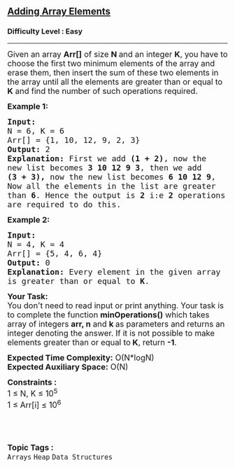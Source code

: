<h2><a href="https://practice.geeksforgeeks.org/problems/adding-array-element4756/1?page=1&category[]=Heap&sortBy=submissions">Adding Array Elements</a></h2><h3>Difficulty Level : Easy</h3><hr><div class="problems_problem_content__Xm_eO"><p><span style="font-size:18px">Given an array&nbsp;<strong>Arr[]</strong>&nbsp;of size <strong>N&nbsp;</strong>and an integer&nbsp;<strong>K</strong>, you have to choose the first two minimum elements of the array and erase them, then insert the sum of these two elements in the array&nbsp;until all the elements are greater than or equal to <strong>K</strong> and find the number of such&nbsp;operations&nbsp;required.</span></p>

<p><span style="font-size:18px"><strong>Example 1:</strong></span></p>

<pre><span style="font-size:18px"><strong>Input:
</strong>N = 6, K = 6 
Arr[] = {1, 10, 12, 9, 2, 3}
<strong>Output:</strong> 2
<strong>Explanation:</strong> First we add <strong>(1 + 2)</strong>, now the
new list becomes <strong>3 10 12 9 3</strong>, then we add
<strong>(3 + 3), </strong>now the new list becomes <strong>6 10 12 9</strong>,
Now all the elements in the list are greater
than <strong>6</strong>. Hence the output is <strong>2</strong> i:e <strong>2</strong> operations
are required to do this. 
</span></pre>

<p><span style="font-size:18px"><strong>Example 2:</strong></span></p>

<pre><span style="font-size:18px"><strong>Input:
</strong>N = 4, K = 4
Arr[] = {5, 4, 6, 4}
<strong>Output:</strong> 0
<strong>Explanation:</strong>&nbsp;Every element in the given array 
is greater than or equal to <strong>K</strong>.
</span></pre>

<p><span style="font-size:18px"><strong>Your Task:</strong><br>
You don't need to read input or print anything. Your task is to complete the function&nbsp;<strong>minOperations()</strong>&nbsp;which takes array of&nbsp;integers <strong>arr, n</strong>&nbsp;and&nbsp;<strong>k&nbsp;</strong>as parameters and returns an integer&nbsp;denoting the answer.&nbsp;If it is not possible to make elements greater than or equal to<strong> K</strong>, return&nbsp;<strong>-1</strong>.</span></p>

<p><span style="font-size:18px"><strong>Expected Time Complexity:</strong>&nbsp;O(N*logN)<br>
<strong>Expected Auxiliary Space:</strong>&nbsp;O(N)</span></p>

<p><span style="font-size:18px"><strong>Constraints :</strong><br>
1 ≤ N, K ≤ 10<sup>5</sup><br>
1 ≤ Arr[i] ≤ 10<sup>6</sup></span></p>

<p>&nbsp;</p>
</div><br><p><span style=font-size:18px><strong>Topic Tags : </strong><br><code>Arrays</code>&nbsp;<code>Heap</code>&nbsp;<code>Data Structures</code>&nbsp;